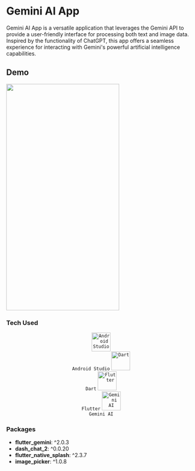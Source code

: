 # Gemini AI App

Gemini AI App is a versatile application that leverages the Gemini API to provide a user-friendly interface for processing both text and image data. Inspired by the functionality of ChatGPT, this app offers a seamless experience for interacting with Gemini's powerful artificial intelligence capabilities.

## Demo

<img src="assets/demo.gif" width="300" height="600">




### Tech Used

<div align="center">
	<code><img width="50" src="https://user-images.githubusercontent.com/25181517/192108895-20dc3343-43e3-4a54-a90e-13a4abbc57b9.png" alt="Android Studio" title="Android Studio"/><br>Android Studio</code>
	<code><img width="50" src="https://user-images.githubusercontent.com/25181517/186150304-1568ffdf-4c62-4bdc-9cf1-8d8efcea7c5b.png" alt="Dart" title="Dart"/><br>Dart</code>
	<code><img width="50" src="https://user-images.githubusercontent.com/25181517/186150365-da1eccce-6201-487c-8649-45e9e99435fd.png" alt="Flutter" title="Flutter"/><br>Flutter</code>
	<code><img width="50" src="https://logowik.com/content/uploads/images/google-ai-gemini91216.logowik.com.webp" alt="Gemini AI" title="Gemini AI"/><br>Gemini AI</code>
</div>

### Packages
- **flutter_gemini**: ^2.0.3
- **dash_chat_2**: ^0.0.20
- **flutter_native_splash**: ^2.3.7
- **image_picker**: ^1.0.8
